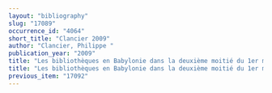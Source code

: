 ```yaml
---
layout: "bibliography"
slug: "17089"
occurrence_id: "4064"
short_title: "Clancier 2009"
author: "Clancier, Philippe "
publication_year: "2009"
title: "Les bibliothèques en Babylonie dans la deuxième moitié du 1er millénaire av. J.-C., Alter Orient und Altes Testament 363 (Münster)"
title: "Les bibliothèques en Babylonie dans la deuxième moitié du 1er millénaire av. J.-C., Alter Orient und Altes Testament 363 (Münster)"
previous_item: "17092"
---
```

